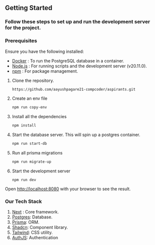 ## Getting Started
### Follow these steps to set up and run the development server for the project.
### Prerequisites

Ensure you have the following installed:
- [Docker](https://www.docker.com) : To run the PostgreSQL database in a container.
- [Node.js](https://nodejs.org/en) : For running scripts and the development server (v20.11.0).
- [npm](https://www.npmjs.com/) : For package management.

1. Clone the repository.
   ```bash
   https://github.com/aayushpagare21-compcoder/aspirants.git
   ```
2. Create an env file
   ```bash
   npm run copy-env
   ```
3. Install all the dependencies
   ```bash
   npm install
   ```    
4. Start the database server. This will spin up a postgres container.
   ```bash
   npm run start-db
   ```   
5. Run all prisma migrations
   ```bash
   npm run migrate-up
   ```
   
6. Start the development server
   ```
   npm run dev
   ```
Open [http://localhost:8080](http://localhost:8080) with your browser to see the result.

### Our Tech Stack
1. [Next](https://nextjs.org/) : Core framework.
2. [Postgres](https://www.postgresql.org/): Database.
3. [Prisma](https://www.prisma.io/): ORM. 
4. [Shadcn](https://ui.shadcn.com/): Component library.
5. [Tailwind](https://tailwindcss.com/): CSS utility.
6. [AuthJS](https://authjs.dev/): Authentication
